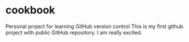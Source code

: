 # cookbook
Personal project for learning GitHub version control
This is my first github project with public GitHub repository. I am really excited.
